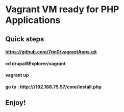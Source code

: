 # Vagrant VM ready for PHP Applications

## Quick steps

#### https://github.com/7rin0/vagrantApps.git

#### cd drupal8Explorer/vagrant

#### vagrant up

#### go to : http:///192.168.75.57/core/install.php

## Enjoy!
